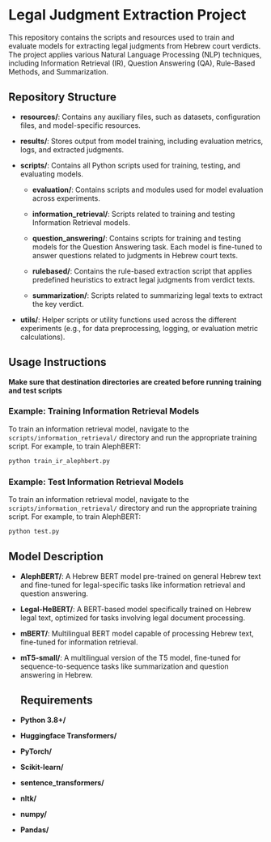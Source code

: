 # Legal Judgment Extraction Project

This repository contains the scripts and resources used to train and evaluate models for extracting legal judgments from Hebrew court verdicts. The project applies various Natural Language Processing (NLP) techniques, including Information Retrieval (IR), Question Answering (QA), Rule-Based Methods, and Summarization.

## Repository Structure

- **resources/**: Contains any auxiliary files, such as datasets, configuration files, and model-specific resources.
  
- **results/**: Stores output from model training, including evaluation metrics, logs, and extracted judgments.

- **scripts/**: Contains all Python scripts used for training, testing, and evaluating models.

  - **evaluation/**: Contains scripts and modules used for model evaluation across experiments.

  - **information_retrieval/**: Scripts related to training and testing Information Retrieval models.

  - **question_answering/**: Contains scripts for training and testing models for the Question Answering task. Each model is fine-tuned to answer questions related to judgments in Hebrew court texts.

  - **rulebased/**: Contains the rule-based extraction script that applies predefined heuristics to extract legal judgments from verdict texts.

  - **summarization/**: Scripts related to summarizing legal texts to extract the key verdict.
    
- **utils/**: Helper scripts or utility functions used across the different experiments (e.g., for data preprocessing, logging, or evaluation metric calculations).

## Usage Instructions

**Make sure that destination directories are created before running training and test scripts**

### Example: Training Information Retrieval Models
To train an information retrieval model, navigate to the `scripts/information_retrieval/` directory and run the appropriate training script. For example, to train AlephBERT:

```bash
python train_ir_alephbert.py
```

### Example: Test Information Retrieval Models
To train an information retrieval model, navigate to the `scripts/information_retrieval/` directory and run the appropriate training script. For example, to train AlephBERT:

```bash
python test.py
```


## Model Description

- **AlephBERT/**: A Hebrew BERT model pre-trained on general Hebrew text and fine-tuned for legal-specific tasks like information retrieval and question answering.
- **Legal-HeBERT/**: A BERT-based model specifically trained on Hebrew legal text, optimized for tasks involving legal document processing.
- **mBERT/**: Multilingual BERT model capable of processing Hebrew text, fine-tuned for information retrieval.
- **mT5-small/**: A multilingual version of the T5 model, fine-tuned for sequence-to-sequence tasks like summarization and question answering in Hebrew.


  ## Requirements

- **Python 3.8+/**
- **Huggingface Transformers/**
- **PyTorch/**
- **Scikit-learn/**
- **sentence_transformers/**
- **nltk/**
- **numpy/**
- **Pandas/**

